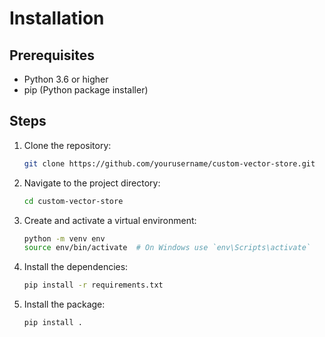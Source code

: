 # Installation

## Prerequisites

- Python 3.6 or higher
- pip (Python package installer)

## Steps

1. Clone the repository:

    ```sh
    git clone https://github.com/yourusername/custom-vector-store.git
    ```

2. Navigate to the project directory:

    ```sh
    cd custom-vector-store
    ```

3. Create and activate a virtual environment:

    ```sh
    python -m venv env
    source env/bin/activate  # On Windows use `env\Scripts\activate`
    ```

4. Install the dependencies:

    ```sh
    pip install -r requirements.txt
    ```

5. Install the package:

    ```sh
    pip install .
    ```